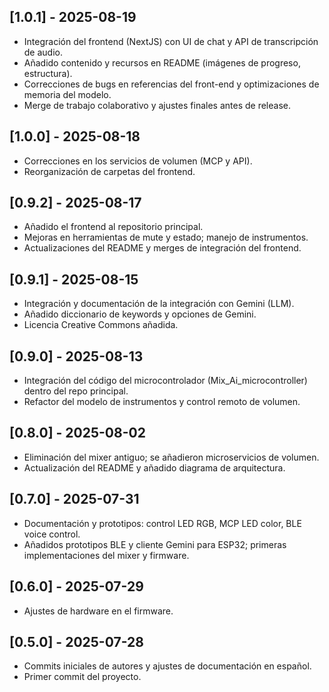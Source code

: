 ## [1.0.1] - 2025-08-19
- Integración del frontend (NextJS) con UI de chat y API de transcripción de audio.
- Añadido contenido y recursos en README (imágenes de progreso, estructura).
- Correcciones de bugs en referencias del front-end y optimizaciones de memoria del modelo.
- Merge de trabajo colaborativo y ajustes finales antes de release.

## [1.0.0] - 2025-08-18
- Correcciones en los servicios de volumen (MCP y API).
- Reorganización de carpetas del frontend.

## [0.9.2] - 2025-08-17
- Añadido el frontend al repositorio principal.
- Mejoras en herramientas de mute y estado; manejo de instrumentos.
- Actualizaciones del README y merges de integración del frontend.

## [0.9.1] - 2025-08-15
- Integración y documentación de la integración con Gemini (LLM).
- Añadido diccionario de keywords y opciones de Gemini.
- Licencia Creative Commons añadida.

## [0.9.0] - 2025-08-13
- Integración del código del microcontrolador (Mix_Ai_microcontroller) dentro del repo principal.
- Refactor del modelo de instrumentos y control remoto de volumen.

## [0.8.0] - 2025-08-02
- Eliminación del mixer antiguo; se añadieron microservicios de volumen.
- Actualización del README y añadido diagrama de arquitectura.

## [0.7.0] - 2025-07-31
- Documentación y prototipos: control LED RGB, MCP LED color, BLE voice control.
- Añadidos prototipos BLE y cliente Gemini para ESP32; primeras implementaciones del mixer y firmware.

## [0.6.0] - 2025-07-29
- Ajustes de hardware en el firmware.

## [0.5.0] - 2025-07-28
- Commits iniciales de autores y ajustes de documentación en español.
- Primer commit del proyecto.